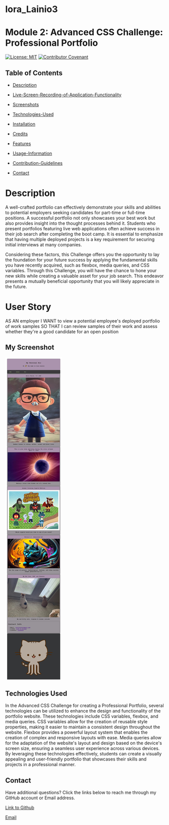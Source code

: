 # lora_Lainio3
# Module 2: Advanced CSS Challenge: Professional Portfolio

[![License: MIT](https://img.shields.io/badge/License-MIT-yellow.svg)](https://opensource.org/licenses/MIT) [![Contributor Covenant](https://img.shields.io/badge/Lora-Lainio-4baaaa.svg)](code_of_conduct.md)

## Table of Contents

* [Description](#description)

* [Live-Screen-Recording-of-Application-Functionality](#live-screen-recording-of-application-functionality)

* [Screenshots](#screenshots)

* [Technologies-Used](#technologies-used)

* [Installation](#installation)

* [Credits](#credits)

* [Features](#features)

* [Usage-Information](#usage-information)

* [Contribution-Guidelines](#contribution-guidelines)
* [Contact](#contact)

# Description
A well-crafted portfolio can effectively demonstrate your skills and abilities to potential employers seeking candidates for part-time or full-time positions. A successful portfolio not only showcases your best work but also provides insight into the thought processes behind it. Students who present portfolios featuring live web applications often achieve success in their job search after completing the boot camp. It is essential to emphasize that having multiple deployed projects is a key requirement for securing initial interviews at many companies.

Considering these factors, this Challenge offers you the opportunity to lay the foundation for your future success by applying the fundamental skills you have recently acquired, such as flexbox, media queries, and CSS variables. Through this Challenge, you will have the chance to hone your new skills while creating a valuable asset for your job search. This endeavor presents a mutually beneficial opportunity that you will likely appreciate in the future.

# User Story
AS AN employer
I WANT to view a potential employee's deployed portfolio of work samples
SO THAT I can review samples of their work and assess whether they're a good candidate for an open position

## My Screenshot
![](./assets/images/Zight%202024-6-5%20at%204.41.37%20PM.jpeg)


## Technologies Used

In the Advanced CSS Challenge for creating a Professional Portfolio, several technologies can be utilized to enhance the design and functionality of the portfolio website. These technologies include CSS variables, flexbox, and media queries. CSS variables allow for the creation of reusable style properties, making it easier to maintain a consistent design throughout the website. Flexbox provides a powerful layout system that enables the creation of complex and responsive layouts with ease. Media queries allow for the adaptation of the website's layout and design based on the device's screen size, ensuring a seamless user experience across various devices. By leveraging these technologies effectively, students can create a visually appealing and user-friendly portfolio that showcases their skills and projects in a professional manner.


## Contact
Have additional questions? Click the links below to reach me through my GitHub account or Email address.

[Link to Github](https://github.com/L-Lainio)

[Email](mailto:arollainio@gmail.com">arollainio@gmail.com)
